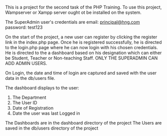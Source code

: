 This is a project for the second task of the PHP Training.
To use this project, Wampserver or Xampp server ought ot be installed on the system.

The SuperAdmin user's credentials are
email: principal@hng.com
password: test123

On the start of the project, a new user can register by clicking the register link in the index.php page.
Once he is registered successfully, he is directed to the login.php page where he can now login with his chosen credentials. He is directed to the a dashboard based on his designation which can either be Student, Teacher or Non-teaching Staff. ONLY THE SUPERADMIN CAN ADD ADMIN USERS.

On Login, the date and time of login are captured and saved with the user data in the db/users file.

The dashboard displays to the user:

1. The Department
2. The User ID
3. Date of Registration
4. Date the user was last Logged in

The Dashboards are in the dashboard directory of the project
The Users are saved in the db/users directory of the project
